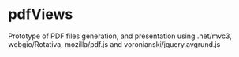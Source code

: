 pdfViews
========

Prototype of PDF files generation, and presentation using .net/mvc3, webgio/Rotativa, mozilla/pdf.js and voronianski/jquery.avgrund.js
